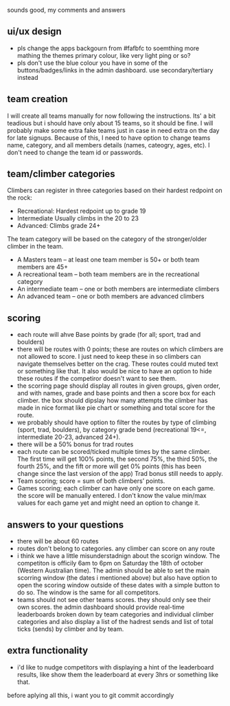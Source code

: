 sounds good, my comments and answers 

## ui/ux design
- pls change the apps backgourn from #fafbfc to soemthing more mathing the themes primary colour, like very light ping or so? 
- pls don't use the blue colour you have in some of the buttons/badges/links in the admin dashboard. use secondary/tertiary instead

## team creation
I will create all teams manually for now following the instructions. Its' a bit teadious but i should have only about 15 teams, so it should be fine. 
I will probably make some extra fake teams just in case in need extra on the day for late signups. Because of this, I need to have option to change teams name, category, and all members details (names, cateogry, ages, etc). I don't need to change the team id or passwords.

## team/climber categories
Climbers can register in three categories based on their hardest redpoint on the rock:
- Recreational: Hardest redpoint up to grade 19
- Intermediate Usually climbs in the 20 to 23
- Advanced: Climbs grade 24+

The team category will be based on the category of the stronger/older climber in the team.
- A Masters team – at least one team member is 50+ or both team members are 45+
- A recreational team – both team members are in the recreational category
- An intermediate team – one or both members are intermediate climbers
- An advanced team – one or both members are advanced climbers

## scoring
- each route will ahve Base points by grade (for all; sport, trad and boulders) 
- there will be routes with 0 points; these are routes on which climbers are not allowed to score. I just need to keep these in so climbers can navigate themselves better on the crag. These routes could muted text or something like that. It also would be nice to have an option to hide these routes if the competiror doesn't want to see them. 
- the scorring page should display all routes in given groups, given order, and with names, grade and base points and then a score box for each climber. the box should dipslay how many attempts the climber has made in nice format like pie chart or something and total score for the route.
- we probably should have option to filter the routes by type of climbing (sport, trad, boulders), by category grade bend (recreational 19<=, intermediate 20-23, advanced 24+).
- there will be a 50% bonus for trad routes
- each route can be scored/ticked multiple times by the same climber. The first time will get 100% points, the second 75%, the third 50%, the fourth 25%, and the fift or more will get 0% points (this has been change since the last version of the app) Trad bonus still needs to apply. 
- Team scoring; score = sum of both climbers’ points.
- Games scoring; each climber can have only one score on each game. the score will be manually entered. I don't know the value min/max values for each game yet and might need an option to change it.

## answers to your questions
- there will be about 60 routes
- routes don't belong to categories. any climber can score on any route
- i think we have a little misunderstadnign about the scorign window. The competiton is officily 6am to 6pm on Saturday the 18th of october (Western Australian time). The admin should be able to set the main scorring window (the dates i mentioned above) but also have option to open the scoring window outside of these dates with a simple button to do so. The window is the same for all competitors.
- teams should not see other teams scores. they should only see their own scores. the admin dashboard should provide real-time leaderboards broken down by team categories and individual climber categories and also display a list of the hadrest sends and list of total ticks (sends) by climber and by team.

## extra functionality
- i'd like to nudge competitors with displaying a hint of the leaderboard results, like show them the leaderboard at every 3hrs or something like that.

before aplying all this, i want you to git commit accordingly 